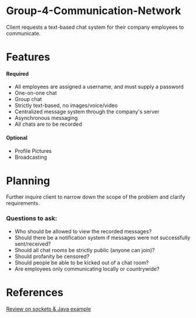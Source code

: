 # Group-4-Communication-Network  
Client requests a text-based chat system for their company employees to communicate.  
# Features
#### Required
* All employees are assigned a username, and must supply a password  
* One-on-one chat  
* Group chat  
* Strictly text-based, no images/voice/video  
* Centralized message system through the company's server  
* Asynchronous messaging  
* All chats are to be recorded  
#### Optional 
* Profile Pictures  
* Broadcasting  
# Planning
Further inquire client to narrow down the scope of the problem and clarify requirements.  

### Questions to ask:  
* Who should be allowed to view the recorded messages?  
* Should there be a notification system if messages were not successfully sent/received?  
* Should all chat rooms be strictly public (anyone can join)?  
* Should profanity be censored?  
* Should people be able to be kicked out of a chat room?  
* Are employees only communicating locally or countrywide?

# References
[Review on sockets & Java example](https://github.com/MattBcsueb/CS401-Project-References/blob/main/SocketRef.png)
